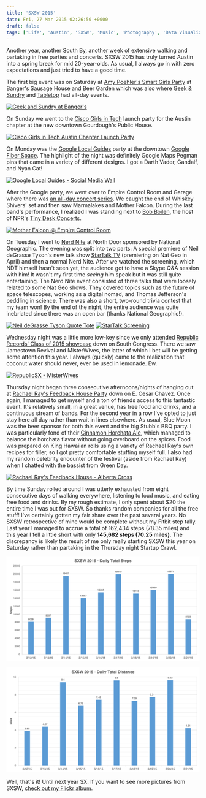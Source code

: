 ```yaml
---
title: 'SXSW 2015'
date: Fri, 27 Mar 2015 02:26:50 +0000
draft: false
tags: ['Life', 'Austin', 'SXSW', 'Music', 'Photography', 'Data Visualization']
---
```


Another year, another South By, another week of extensive walking and partaking in free parties and concerts. SXSW 2015 has truly turned Austin into a spring break for mid 20-year-olds. As usual, I always go in with zero expectations and just tried to have a good time.

The first big event was on Saturday at [Amy Poehler's Smart Girls Party](http://family.do512.com/smartgirlsparty) at Banger's Sausage House and Beer Garden which was also where [Geek & Sundry](https://www.youtube.com/user/geekandsundry) and [Tabletop](https://www.youtube.com/playlist?list=PL7atuZxmT956cWFGxqSyRdn6GWhBxiAwE) had all-day events.

[![Geek and Sundry at Banger's](https://live.staticflickr.com/7617/16925462502_cd7fda1b19_b.jpg)](https://flic.kr/p/rMDqk1 "Geek and Sundry at Banger's by Colin Sullender, on Flickr")

On Sunday we went to the [Cisco Girls in Tech](https://www.facebook.com/GirlsInTechAustin) launch party for the Austin chapter at the new downtown Gourdough's Public House.

[![Cisco Girls in Tech Austin Chapter Launch Party](https://live.staticflickr.com/7648/16739090228_76a79877a2_b.jpg)](https://flic.kr/p/rvbdkW "Cisco Girls in Tech Austin Chapter Launch Party by Colin Sullender, on Flickr")

On Monday was the [Google Local Guides](http://www.google.com/local/guides/) party at the downtown [Google Fiber Space](https://fiber.google.com/cities/austin/fiberspace/). The highlight of the night was definitely Google Maps Pegman pins that came in a variety of different designs. I got a Darth Vader, Gandalf, and Nyan Cat!

[![Google Local Guides - Social Media Wall](https://live.staticflickr.com/7655/16926766365_b217762d1a_z.jpg)](https://flic.kr/p/rML6Vp "Google Local Guides - Social Media Wall by Colin Sullender, on Flickr")

After the Google party, we went over to Empire Control Room and Garage where there was [an all-day concert series](https://www.facebook.com/events/1442314856060412/). We caught the end of Whiskey Shivers' set and then saw Marmalakes and Mother Falcon. During the last band's performance, I realized I was standing next to [Bob Boilen](http://www.npr.org/people/2100252/bob-boilen), the host of NPR's [Tiny Desk Concerts](http://www.npr.org/series/tiny-desk-concerts/).

[![Mother Falcon @ Empire Control Room](https://live.staticflickr.com/8720/16925478632_b4dc1f7fde_b.jpg)](https://flic.kr/p/rMDv87 "Mother Falcon @ Empire Control Room by Colin Sullender, on Flickr")

On Tuesday I went to [Nerd Nite](http://austin.nerdnite.com/) at North Door sponsored by National Geographic. The evening was split into two parts: A special premiere of Neil deGrasse Tyson's new talk show [StarTalk TV](http://www.startalkradio.net/announcing-startalk-tv-national-geographic-premiere-date-and-episode-schedule/) (premiering on Nat Geo in April) and then a normal Nerd Nite. After we watched the screening, which NDT himself hasn't seen yet, the audience got to have a Skype Q&A session with him! It wasn't my first time _seeing_ him speak but it was still quite entertaining. The Nerd Nite event consisted of three talks that were loosely related to some Nat Geo shows. They covered topics such as the future of space telescopes, working as a digital nomad, and Thomas Jefferson's peddling in science. There was also a short, two-round trivia contest that my team won! By the end of the night, the entire audience was quite inebriated since there was an open bar (thanks National Geographic!).

[![Neil deGrasse Tyson Quote Tote](https://live.staticflickr.com/8703/16739106928_64eac11d58_w.jpg)](https://flic.kr/p/rvbiiS "Neil deGrasse Tyson Quote Tote by Colin Sullender, on Flickr")
[![StarTalk Screening](https://live.staticflickr.com/8719/16900853556_4bd702610e_w.jpg)](https://flic.kr/p/rKthWQ "StarTalk Screening by Colin Sullender, on Flickr")

Wednesday night was a little more low-key since we only attended [Republic Records' Class of 2015 showcase](http://2015.do512.com/republicsxdayone2015) down on South Congress. There we saw Jamestown Revival and MisterWives, the latter of which I bet will be getting some attention this year. I always (quickly) came to the realization that coconut water should never, ever be used in lemonade. Ew.

[![RepublicSX - MisterWives](https://live.staticflickr.com/7636/16304392654_fe1897fe13_b.jpg)](https://flic.kr/p/qQLgUb "RepublicSX - MisterWives by Colin Sullender, on Flickr")

Thursday night began three consecutive afternoons/nights of hanging out at [Rachael Ray's Feedback House Party](http://www.rachaelray.com/tag/feedback2015) down on E. Cesar Chavez. Once again, I managed to get myself and a ton of friends access to this fantastic event. It's relatively small, in a great venue, has free food and drinks, and a continuous stream of bands. For the second year in a row I've opted to just stay here all day rather than wait in lines elsewhere. As usual, Blue Moon was the beer sponsor for both this event and the big Stubb's BBQ party. I was particularly fond of their [Cinnamon Horchata Ale](http://www.bluemoonbrewingcompany.com/OurBeers/Product/cinnamon-horchata), which managed to balance the horchata flavor without going overboard on the spices. Food was prepared on King Hawaiian rolls using a variety of Rachael Ray's own recipes for filler, so I got pretty comfortable stuffing myself full. I also had my random celebrity encounter of the festival (aside from Rachael Ray) when I chatted with the bassist from Green Day.

[![Rachael Ray's Feedback House - Alberta Cross](https://live.staticflickr.com/8728/16306752703_1cac428f96_b.jpg)](https://flic.kr/p/qQYnsF "Rachael Ray's Feedback House - Alberta Cross by Colin Sullender, on Flickr")

By time Sunday rolled around I was utterly exhausted from eight consecutive days of walking everywhere, listening to loud music, and eating free food and drinks. By my rough estimate, I only spent about $20 the entire time I was out for SXSW. So thanks random companies for all the free stuff! I've certainly gotten my fair share over the past several years. No SXSW retrospective of mine would be complete without my Fitbit step tally. Last year I managed to accrue a total of 162,434 steps (78.35 miles) and this year I fell a little short with only **145,682 steps (70.25 miles)**. The discrepancy is likely the result of me only really starting SXSW this year on Saturday rather than partaking in the Thursday night Startup Crawl.

![SXSW 2015 Daily Step Count](Steps.png)

![SXSW 2015 Daily Walking Distance](Distance.png)

Well, that's it! Until next year SX. If you want to see more pictures from SXSW, [check out my Flickr album](https://flic.kr/s/aHsk8Zs27J).